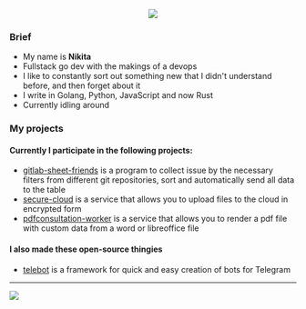 <p align="center">
<img src="https://github-readme-stats.vercel.app/api?username=DiscoreMe&show_icons=true&hide_border=false" />
</p>


### Brief
- My name is **Nikita**
- Fullstack go dev with the makings of a devops
- I like to constantly sort out something new that I didn't understand before, and then forget about it
- I write in Golang, Python, JavaScript and now Rust
- Currently idling around

### My projects
#### Currently I participate in the following projects:
- [gitlab-sheet-friends](https://github.com/DiscoreMe/gitlab-sheet-friends) is a program to collect issue by the necessary filters from different git repositories, sort and automatically send all data to the table
- [secure-cloud](https://github.com/discoreme/secure-cloud) is a service that allows you to upload files to the cloud in encrypted form
- [pdfconsultation-worker](https://github.com/discoreme/pdfconsultation-worker) is a service that allows you to render a pdf file with custom data from a word or libreoffice file

#### I also made these open-source thingies
- [telebot](https://github.com/tucnak/telebot) is a framework for quick and easy creation of bots for Telegram
<hr>
<img src="https://hits.seeyoufarm.com/api/count/incr/badge.svg?url=https://github.com/DiscoreMe/&title=Profile%20Views"/>
